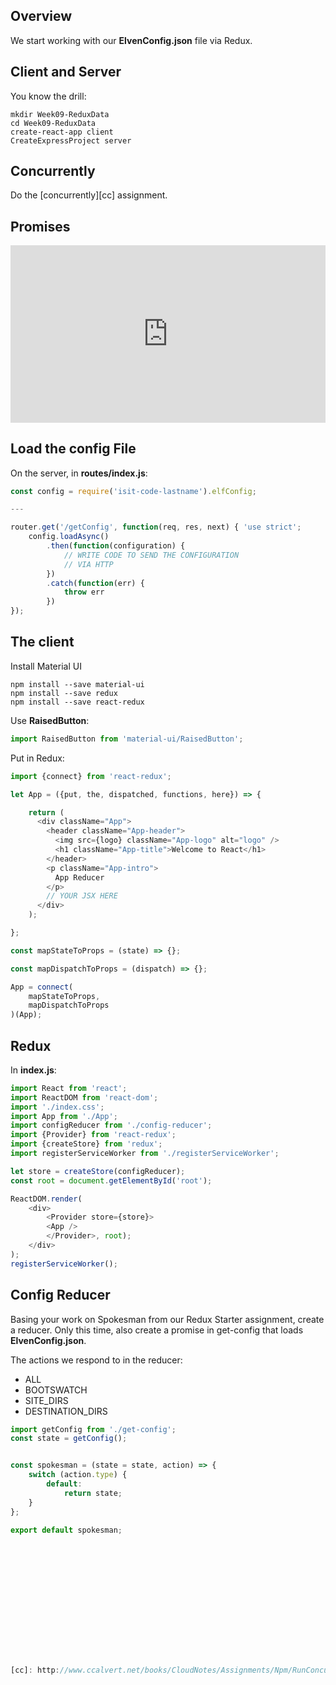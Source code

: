 ## Overview

We start working with our **ElvenConfig.json** file via Redux.

## Client and Server

You know the drill:

    mkdir Week09-ReduxData
    cd Week09-ReduxData
    create-react-app client
    CreateExpressProject server

## Concurrently

Do the [concurrently][cc] assignment.

## Promises

<div style="position:relative;height:0;padding-bottom:56.25%"><iframe src="https://www.youtube.com/embed/nWV4Ed2gckk?ecver=2" width="640" height="360" frameborder="0" gesture="media" style="position:absolute;width:100%;height:100%;left:0" allowfullscreen></iframe></div>

## Load the config File

On the server, in **routes/index.js**:

```javascript
const config = require('isit-code-lastname').elfConfig;

---

router.get('/getConfig', function(req, res, next) { 'use strict';
    config.loadAsync()
        .then(function(configuration) {
            // WRITE CODE TO SEND THE CONFIGURATION
            // VIA HTTP
        })
        .catch(function(err) {
            throw err
        })
});
```

## The client

Install Material UI

    npm install --save material-ui
    npm install --save redux
    npm install --save react-redux


Use **RaisedButton**:

```javascript
import RaisedButton from 'material-ui/RaisedButton';
```

Put in Redux:

```javascript
import {connect} from 'react-redux';

let App = ({put, the, dispatched, functions, here}) => {

    return (
      <div className="App">
        <header className="App-header">
          <img src={logo} className="App-logo" alt="logo" />
          <h1 className="App-title">Welcome to React</h1>
        </header>
        <p className="App-intro">
          App Reducer
        </p>
        // YOUR JSX HERE
      </div>
    );

};

const mapStateToProps = (state) => {};

const mapDispatchToProps = (dispatch) => {};

App = connect(
    mapStateToProps,
    mapDispatchToProps
)(App);

```

## Redux

In **index.js**:

```javascript
import React from 'react';
import ReactDOM from 'react-dom';
import './index.css';
import App from './App';
import configReducer from './config-reducer';
import {Provider} from 'react-redux';
import {createStore} from 'redux';
import registerServiceWorker from './registerServiceWorker';

let store = createStore(configReducer);
const root = document.getElementById('root');

ReactDOM.render(
    <div>
        <Provider store={store}>
        <App />
        </Provider>, root);
    </div>
);
registerServiceWorker();
```

## Config Reducer

Basing your work on Spokesman from our Redux Starter assignment, create a reducer. Only this time, also create a promise in get-config that loads **ElvenConfig.json**.

The actions we respond to in the reducer:

- ALL
- BOOTSWATCH
- SITE_DIRS
- DESTINATION_DIRS

```javascript
import getConfig from './get-config';
const state = getConfig();


const spokesman = (state = state, action) => {
    switch (action.type) {
        default:
            return state;
    }
};

export default spokesman;















[cc]: http://www.ccalvert.net/books/CloudNotes/Assignments/Npm/RunConcurrently.html
